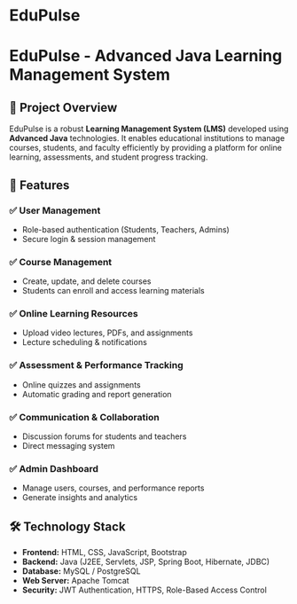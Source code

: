 # EduPulse


# EduPulse - Advanced Java Learning Management System

## 📌 Project Overview
EduPulse is a robust **Learning Management System (LMS)** developed using **Advanced Java** technologies. It enables educational institutions to manage courses, students, and faculty efficiently by providing a platform for online learning, assessments, and student progress tracking.

## 🚀 Features
### ✅ User Management
- Role-based authentication (Students, Teachers, Admins)
- Secure login & session management

### ✅ Course Management
- Create, update, and delete courses
- Students can enroll and access learning materials

### ✅ Online Learning Resources
- Upload video lectures, PDFs, and assignments
- Lecture scheduling & notifications

### ✅ Assessment & Performance Tracking
- Online quizzes and assignments
- Automatic grading and report generation

### ✅ Communication & Collaboration
- Discussion forums for students and teachers
- Direct messaging system

### ✅ Admin Dashboard
- Manage users, courses, and performance reports
- Generate insights and analytics

## 🛠️ Technology Stack
- **Frontend:** HTML, CSS, JavaScript, Bootstrap
- **Backend:** Java (J2EE, Servlets, JSP, Spring Boot, Hibernate, JDBC)
- **Database:** MySQL / PostgreSQL
- **Web Server:** Apache Tomcat
- **Security:** JWT Authentication, HTTPS, Role-Based Access Control

